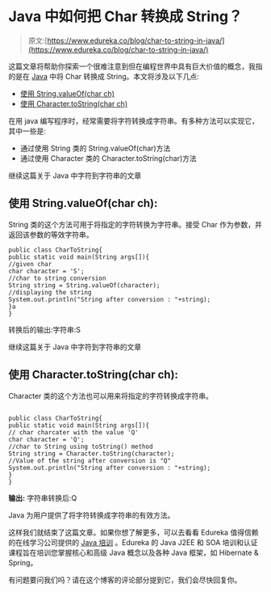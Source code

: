 # Java 中如何把 Char 转换成 String？

> 原文:[https://www.edureka.co/blog/char-to-string-in-java/](https://www.edureka.co/blog/char-to-string-in-java/)

这篇文章将帮助你探索一个很难注意到但在编程世界中具有巨大价值的概念，我指的是在 [Java](https://www.edureka.co/blog/java-tutorial/) 中将 Char 转换成 String。本文将涉及以下几点:

*   [使用 String.valueOf(char ch)](#UsingStringvalueOf(charch))
*   [使用 Character.toString(char ch)](#UsingCharactertoString(charch))

在用 java 编写程序时，经常需要将字符转换成字符串。有多种方法可以实现它，其中一些是:

*   通过使用 String 类的 String.valueOf(char)方法
*   通过使用 Character 类的 Character.toString(char)方法

继续这篇关于 Java 中字符到字符串的文章

## **使用 String.valueOf(char ch):**

String 类的这个方法可用于将指定的字符转换为字符串。接受 Char 作为参数，并返回该参数的等效字符串。

```
public class CharToString{  
public static void main(String args[]){  
//given char
char character = 'S';
//char to string conversion
String string = String.valueOf(character);  
//displaying the string
System.out.println("String after conversion : "+string);    
}a
}

```

转换后的输出:字符串:S

继续这篇关于 Java 中字符到字符串的文章

## **使用 Character.toString(char ch):**

Character 类的这个方法也可以用来将指定的字符转换成字符串。

```

public class CharToString{  
public static void main(String args[]){  
// char charcater with the value 'Q'
char character = 'Q';
//char to String using toString() method
String string = Character.toString(character);  
//Value of the string after conversion is "Q"
System.out.println("String after conversion : "+string);    
}
}

```

**输出:** 字符串转换后:Q

Java 为用户提供了将字符转换成字符串的有效方法。

这样我们就结束了这篇文章。如果你想了解更多，可以去看看 Edureka 值得信赖的在线学习公司提供的  [Java 培训](https://www.edureka.co/java-j2ee-soa-training) 。Edureka 的 Java J2EE 和 SOA 培训和认证课程旨在培训您掌握核心和高级 Java 概念以及各种 Java 框架，如 Hibernate & Spring。

有问题要问我们吗？请在这个博客的评论部分提到它，我们会尽快回复你。